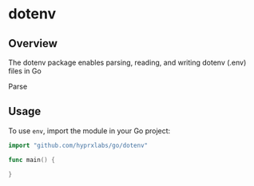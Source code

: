 # dotenv

## Overview

The dotenv package enables parsing, reading, and writing dotenv (.env) files in Go

Parse 

## Usage

To use `env`, import the module in your Go project:

```go
import "github.com/hyprxlabs/go/dotenv"

func main() {
      
}

```
